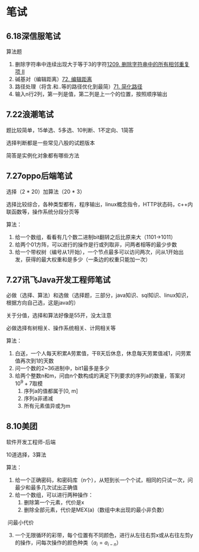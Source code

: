 # 笔试

## 6.18深信服笔试

算法题

1. 删除字符串中连续出现大于等于3的字符[1209. 删除字符串中的所有相邻重复项 II](https://leetcode.cn/problems/remove-all-adjacent-duplicates-in-string-ii/)
2. 碱基对（编辑距离）[72. 编辑距离](https://leetcode.cn/problems/edit-distance/)
3. 路径处理（将含.和..等的路径优化到最简）[71. 简化路径](https://leetcode.cn/problems/simplify-path/)
4. 输入n行2列，第一列是值，第二列是上一个的位置，按照顺序输出

## 7.22浪潮笔试

题比较简单，15单选、5多选、10判断、1不定向、1简答

选择判断都是一些常见八股的试题版本

简答是实例化对象都有哪些方法

## 7.27oppo后端笔试

选择（2 * 20）加算法（20 * 3）

选择比较综合，各种类型都有，程序输出，linux概念指令，HTTP状态码，c++内联函数等，操作系统分段分页等

算法：

1. 给一个数组，看看有几个数二进制bit翻转之后比原来大（1101->1011）
2. 给两个01方阵，可以进行的操作是行或列取非，问两者相等的最少步数
3. 给一个带权树（编号从1开始），一个节点最多可以访问两次，问从1开始出发，获得的最大权重和是多少（一条边的权重只能加一次）

## 7.27讯飞Java开发工程师笔试

必做（选择、算法）和选做（选择题，三部分，java知识、sql知识、linux知识，根据方向自己选，这是java的）

关于分值，选择和算法好像是55开，没太注意

必做选择有树相关、操作系统相关、计网相关等

算法：

1. 白送，一个人每天积累A劳累值，干B天后休息，休息每天劳累值减1，问劳累值再次到1的天数
2. 问一个数的2~36进制中，bit1最多是多少
3. 给两个整数n和m，问由n个数构成的满足下列要求的序列a的数量，答案对$10^{9}+7$取模
   1. 序列a的值都属于[0, m]
   2. 序列a非递减
   3. 所有元素值异或为m

## 8.10美团

软件开发工程师-后端

10道选择，3算法

算法：

1. 给一个正确密码，和密码库（n个），从短到长一个个试，相同的只试一次，问最少和最多几次试出正确值
2. 给一个数组，可以进行两种操作：
   1. 删除第一个元素，代价是x
   2. 删除全部元素，代价是MEX(a)（数组中未出现的最小非负数）

​		问最小代价

3. 一个无限循环的彩带，每个位置有不同颜色，进行从左往右剪x或从右往左剪y的操作，问每次操作的颜色种类（$a_{i} = a_{i - n}$）

